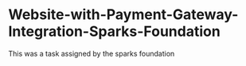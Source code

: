 # Website-with-Payment-Gateway-Integration-Sparks-Foundation
This was a task assigned by the sparks foundation
